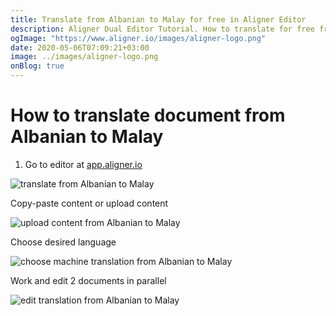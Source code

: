 ```yaml
---
title: Translate from Albanian to Malay for free in Aligner Editor
description: Aligner Dual Editor Tutorial. How to translate for free from Albanian to Malay. Aligner is multilingual document management platform. 
ogImage: "https://www.aligner.io/images/aligner-logo.png"
date: 2020-05-06T07:09:21+03:00
image: ../images/aligner-logo.png
onBlog: true
---
```


# How to translate document from Albanian to Malay

1. Go to editor at [app.aligner.io](https://app.aligner.io "Aligner App web page")

![translate from Albanian to Malay](../aligner-blank-editor.png "translate from Albanian to Malay")

Copy-paste content or upload content

![upload content from Albanian to Malay](../aligner-uploaded-document.png "upload content from Albanian to Malay")

Choose desired language

![choose machine translation from Albanian to Malay](../aligner-language-dropdown.png "choose machine translation from Albanian to Malay")

Work and edit 2 documents in parallel

![edit translation from Albanian to Malay](../aligner-double-sitded-editor.png "edit translation from Albanian to Malay")

